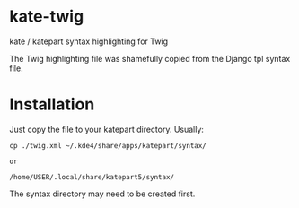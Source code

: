 kate-twig
=========

kate / katepart syntax highlighting for Twig

The Twig highlighting file was shamefully copied from the Django tpl syntax file.

Installation
============

Just copy the file to your katepart directory.
Usually:

    cp ./twig.xml ~/.kde4/share/apps/katepart/syntax/

    or

    /home/USER/.local/share/katepart5/syntax/

The syntax directory may need to be created first.

